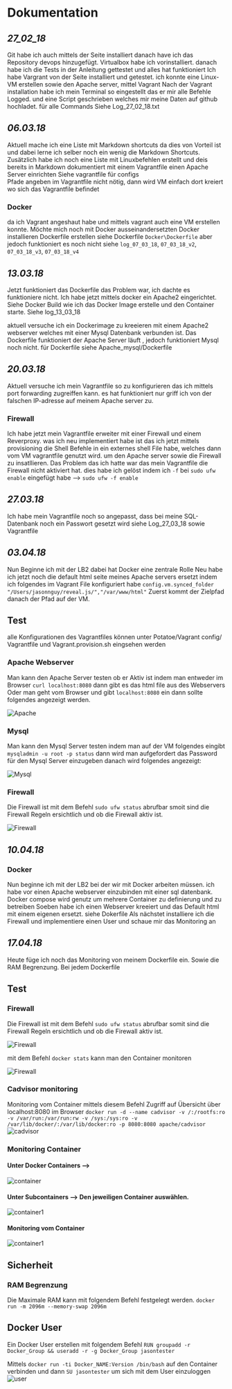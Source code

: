# Dokumentation

## _27_02_18_  
Git habe ich auch mittels der Seite installiert
danach have ich das Repository devops hinzugefügt.
Virtualbox habe ich vorinstalliert.
danach habe ich die Tests in der Anleitung gettestet und alles hat funktioniert
Ich habe Vargrant von der Seite installiert und getestet.
ich konnte eine Linux-VM erstellen sowie den Apache server, mittel Vagrant
Nach der Vagrant installation habe ich mein Terminal so eingestellt das er mir alle Befehle Logged.
und eine Script geschrieben welches mir meine Daten auf github hochladet.
für alle Commands Siehe Log_27_02_18.txt

## _06.03.18_  
Aktuell mache ich eine Liste mit Markdown shortcuts da dies von Vorteil ist und dabei lerne ich selber noch ein wenig die Markdown Shortcuts.
Zusätzlich habe ich noch eine Liste mit Linuxbefehlen erstellt und deis bereits in Markdown dokumentiert
mit einem Vagrantfile einen Apache Server einrichten
Siehe vagrantfile für configs  
Pfade angeben im Vagrantfile nicht nötig, dann wird VM einfach dort kreiert wo sich das Vagrantfile befindet

### Docker
da ich Vagrant angeshaut habe und mittels vagrant auch eine VM erstellen konnte.
Möchte mich noch mit Docker ausseinandersetzten
Docker installieren
Dockerfile erstellen
siehe Dockerfile `Docker\Dockerfile`
aber jedoch funktioniert es noch nicht siehe `log_07_03_18`, `07_03_18_v2`, `07_03_18_v3`, `07_03_18_v4`

## _13.03.18_
Jetzt funktioniert das Dockerfile das Problem war, ich dachte es funktioniere nicht.
Ich habe jetzt mittels docker ein Apache2 eingerichtet.
Siehe Docker Build wie ich das Docker Image erstelle und den Container starte.
Siehe log_13_03_18

aktuell versuche ich ein Dockerimage zu kreeieren mit einem Apache2 webserver welches mit einer Mysql Datenbank verbunden ist.
Das Dockerfile funktioniert der Apache Server läuft , jedoch funktioniert Mysql noch nicht. für Dockerfile siehe Apache_mysql/Dockerfile

## _20.03.18_
Aktuell versuche ich mein Vagrantfile so zu konfigurieren das ich mittels port forwarding zugreiffen kann.
es hat funktioniert nur griff ich von der falschen IP-adresse auf meinem Apache server zu.
### Firewall
Ich habe jetzt mein Vagrantfile erweiter mit einer Firewall und einem Reverproxy.
was ich neu implementiert habe ist das ich jetzt mittels provisioning die Shell Befehle in ein externes shell File habe, welches dann vom VM vagrantfile genutzt wird. um den Apache server sowie die Firewall zu insatllieren.
Das Problem das ich hatte war das mein Vagrantfile die Firewall nicht aktiviert hat.
dies habe ich gelöst indem ich `-f` bei `sudo ufw enable` eingefügt habe --> `sudo ufw -f enable`

## _27.03.18_
Ich habe mein Vagrantfile noch so angepasst, dass bei meine SQL-Datenbank noch ein Passwort gesetzt wird
siehe Log_27_03_18 sowie Vagrantfile 

## _03.04.18_  

Nun Beginne ich mit der LB2 dabei hat Docker eine zentrale Rolle
Neu habe ich jetzt noch die default html seite meines Apache servers ersetzt indem ich folgendes im Vagrant File konfiguriert habe
`config.vm.synced_folder "/Users/jasonnguy/reveal.js/","/var/www/html"`
 Zuerst kommt der Zielpfad danach der Pfad auf der VM.
 
## Test
alle Konfigurationen des Vagrantfiles können unter Potatoe/Vagrant config/ Vagrantfile und Vagrant.provision.sh eingsehen werden

### Apache Webserver

Man kann den Apache Server testen ob er Aktiv ist indem man entweder im Browser
`curl localhost:8080`
dann gibt es das html file aus des Webservers
Oder man geht vom Browser und gibt `localhost:8080` ein dann sollte folgendes angezeigt werden.

![Apache](apache.jpg)

### Mysql

Man kann den Mysql Server testen indem man auf der VM
folgendes eingibt `mysqladmin -u root -p status`
dann wird man aufgefordert das Password für den Mysql Server einzugeben
danach wird folgendes angezeigt:

![Mysql](mysql.jpg)


### Firewall
Die Firewall ist mit dem Befehl  `sudo ufw status` abrufbar smoit sind die Firewall Regeln ersichtlich und ob die Firewall aktiv ist.

![Firewall](fire.jpg)

## _10.04.18_  

### Docker
Nun beginne ich mit der LB2 bei der wir mit Docker arbeiten müssen.
ich habe vor einen Apache webserver einzubinden mit einer sql datenbank.
Docker compose wird genutz um mehrere Container  zu definierung und zu betreiben
Soeben habe ich einen Webserver kreeiert und das Default html mit einem eigenen ersetzt. siehe Dokerfile
Als nächstet installiere ich die Firewall und implementiere einen User und schaue mir das Monitoring an

## _17.04.18_  
Heute füge ich noch das Monitoring von meinem Dockerfile ein. Sowie die RAM Begrenzung. Bei jedem Dockerfile

## Test


### Firewall
Die Firewall ist mit dem Befehl  `sudo ufw status` abrufbar somit sind die Firewall Regeln ersichtlich und ob die Firewall aktiv ist.

![Firewall](ufw.jpg)

mit dem Befehl 
`docker stats` kann man den Container monitoren

![Firewall](stats.jpg)


### Cadvisor monitoring 
Monitoring vom Container mittels diesem Befehl
Zugriff auf Übersicht über localhost:8080 im Browser
`docker run -d --name cadvisor -v /:/rootfs:ro -v /var/run:/var/run:rw -v /sys:/sys:ro -v /var/lib/docker/:/var/lib/docker:ro -p 8080:8080 apache/cadvisor`
![cadvisor](cadvisor.jpg)


### Monitoring Container
#### Unter **Docker Containers** --> 
![container](container.jpg)


#### Unter **Subcontainers** --> Den jeweiligen Container auswählen.
![container1](container1.jpg)


#### Monitoring vom Container
![container1](container2.jpg)

## Sicherheit

### RAM Begrenzung
Die Maximale RAM kann mit folgendem Befehl festgelegt werden.
`docker run -m 2096m --memory-swap 2096m`

## Docker User
Ein Docker User erstellen mit folgendem Befehl
`RUN groupadd -r Docker_Group && useradd -r -g Docker_Group jasontester`

Mittels `docker run -ti Docker_NAME:Version /bin/bash` auf den Container verbinden und dann `SU jasontester` um sich mit dem User einzuloggen
![user](user.jpg)